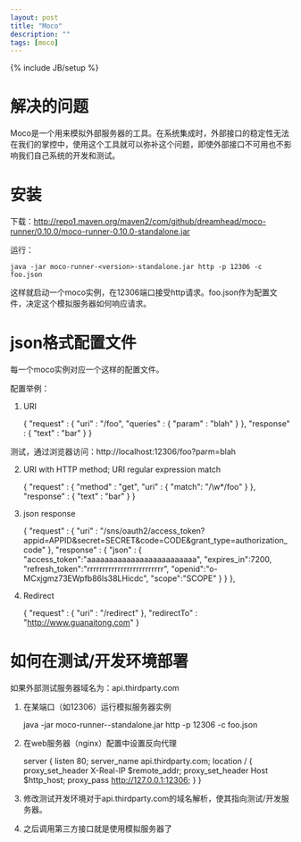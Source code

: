 ```yaml
---
layout: post
title: "Moco"
description: ""
tags: [moco]
---
```

{% include JB/setup %}

# 解决的问题 #

Moco是一个用来模拟外部服务器的工具。在系统集成时，外部接口的稳定性无法在我们的掌控中，使用这个工具就可以弥补这个问题，即使外部接口不可用也不影响我们自己系统的开发和测试。

# 安装 #

下载：http://repo1.maven.org/maven2/com/github/dreamhead/moco-runner/0.10.0/moco-runner-0.10.0-standalone.jar

运行：

    java -jar moco-runner-<version>-standalone.jar http -p 12306 -c foo.json

这样就启动一个moco实例，在12306端口接受http请求。foo.json作为配置文件，决定这个模拟服务器如何响应请求。


# json格式配置文件 #

每一个moco实例对应一个这样的配置文件。

配置举例：

1. URI

    {
      "request" :
        {
        "uri" : "/foo",
        "queries" :
            {
              "param" : "blah"
            }
        },
      "response" :
        {
          "text" : "bar"
        }
    }

测试，通过浏览器访问：http://localhost:12306/foo?parm=blah


2. URI with HTTP method; URI regular expression match

    {
      "request" :
        {
          "method" : "get",
          "uri" : {
            "match": "/\\w*/foo"
          }
        },
      "response" :
        {
          "text" : "bar"
        }
    }

3. json response

     {
        "request" :
          {
            "uri" : "/sns/oauth2/access\_token?appid=APPID&secret=SECRET&code=CODE&grant\_type=authorization\_code"
          },
        "response" :
          {
            "json" :
            {
              "access\_token":"aaaaaaaaaaaaaaaaaaaaaaaaa",
              "expires\_in":7200,
              "refresh\_token":"rrrrrrrrrrrrrrrrrrrrrrrrr",
              "openid":"o-MCxjgmz73EWpfb86ls38LHicdc",
              "scope":"SCOPE"
            }
          }
     },


4. Redirect

    {
      "request" :
        {
          "uri" : "/redirect"
        },
      "redirectTo" : "http://www.guanaitong.com"
    }


# 如何在测试/开发环境部署 #

如果外部测试服务器域名为：api.thirdparty.com

1. 在某端口（如12306）运行模拟服务器实例

    java -jar moco-runner-<version>-standalone.jar http -p 12306 -c foo.json

2. 在web服务器（nginx）配置中设置反向代理

    server {
        listen 80;
        server\_name api.thirdparty.com;
        location / {
            proxy\_set\_header   X-Real-IP $remote\_addr;
            proxy\_set\_header   Host      $http_host;
            proxy\_pass         http://127.0.0.1:12306;
        }
    }

3. 修改测试开发环境对于api.thirdparty.com的域名解析，使其指向测试/开发服务器。

4. 之后调用第三方接口就是使用模拟服务器了
